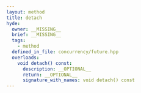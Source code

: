 ```yaml
---
layout: method
title: detach
hyde:
  owner: __MISSING__
  brief: __MISSING__
  tags:
    - method
  defined_in_file: concurrency/future.hpp
  overloads:
    void detach() const:
      description: __OPTIONAL__
      return: __OPTIONAL__
      signature_with_names: void detach() const
---
```


